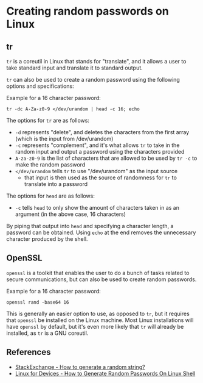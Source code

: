 # Creating random passwords on Linux

## tr

`tr` is a coreutil in Linux that stands for "translate", and it allows a user to take standard input and translate it to standard output.

`tr` can also be used to create a random password using the following options and specifications:

Example for a 16 character password:

```
tr -dc A-Za-z0-9 </dev/urandom | head -c 16; echo
```

The options for `tr` are as follows:

- `-d` represents "delete", and deletes the characters from the first array (which is the input from /dev/urandom)
- `-c` represents "complement", and it's what allows `tr` to take in the random input and output a password using the characters provided
- `A-za-z0-9` is the list of characters that are allowed to be used by `tr -c` to make the random password
- `</dev/urandom` tells `tr` to use "/dev/urandom" as the input source
    - that input is then used as the source of randomness for `tr` to translate into a password

The options for `head` are as follows:

- `-c` tells `head` to only show the amount of characters taken in as an argument (in the above case, 16 characters)

By piping that output into `head` and specifying a character length, a password can be obtained. Using `echo` at the end removes the unnecessary character produced by the shell.

## OpenSSL

`openssl` is a toolkit that enables the user to do a bunch of tasks related to secure communications, but can also be used to create random passwords.

Example for a 16 character password:

```
openssl rand -base64 16
```

This is generally an easier option to use, as opposed to `tr`, but it requires that `openssl` be installed on the Linux machine. Most Linux installations will have `openssl` by default, but it's even more likely that `tr` will already be installed, as `tr` is a GNU coreutil.

## References

- [StackExchange - How to generate a random string?](https://unix.stackexchange.com/questions/230673/how-to-generate-a-random-string)
- [Linux for Devices - How to Generate Random Passwords On Linux Shell](https://www.linuxfordevices.com/tutorials/linux/generate-random-passwords)
